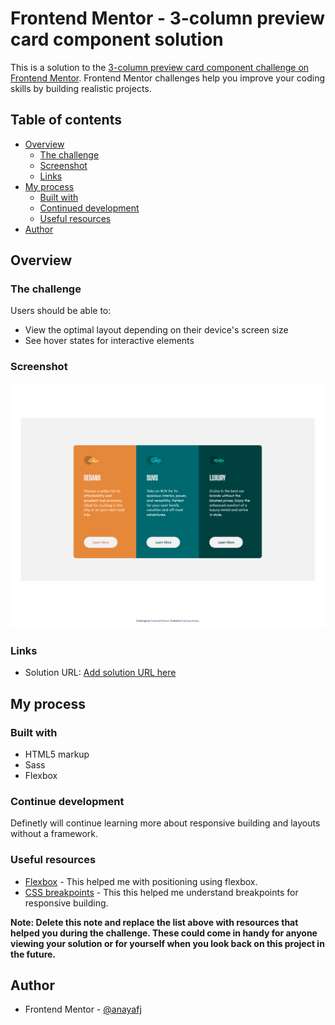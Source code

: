 # Frontend Mentor - 3-column preview card component solution

This is a solution to the [3-column preview card component challenge on Frontend Mentor](https://www.frontendmentor.io/challenges/3column-preview-card-component-pH92eAR2-). Frontend Mentor challenges help you improve your coding skills by building realistic projects. 

## Table of contents

- [Overview](#overview)
  - [The challenge](#the-challenge)
  - [Screenshot](#screenshot)
  - [Links](#links)
- [My process](#my-process)
  - [Built with](#built-with)
  - [Continued development](#continued-development)
  - [Useful resources](#useful-resources)
- [Author](#author)

## Overview

### The challenge

Users should be able to:

- View the optimal layout depending on their device's screen size
- See hover states for interactive elements

### Screenshot

![](./images/fd_3card_screenShot.png)

### Links

- Solution URL: [Add solution URL here](https://your-solution-url.com)

## My process

### Built with

- HTML5 markup
- Sass
- Flexbox

### Continue development

Definetly will continue learning more about responsive building and layouts without a framework.

### Useful resources

- [Flexbox](https://css-tricks.com/snippets/css/a-guide-to-flexbox/) - This helped me with positioning using flexbox.
- [CSS breakpoints](https://www.freecodecamp.org/news/the-100-correct-way-to-do-css-breakpoints-88d6a5ba1862/) - This this helped me understand breakpoints for responsive building.

**Note: Delete this note and replace the list above with resources that helped you during the challenge. These could come in handy for anyone viewing your solution or for yourself when you look back on this project in the future.**

## Author

- Frontend Mentor - [@anayafj](https://www.frontendmentor.io/profile/anayafj)
